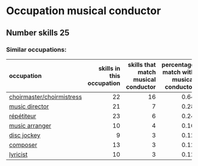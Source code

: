 # Occupation musical conductor
## Number skills 25
### Similar occupations:
| occupation                                                |   skills in this occupation |   skills that match musical conductor |   percentage match with musical conductor |   skills not in musical conductor |
|:----------------------------------------------------------|----------------------------:|--------------------------------------:|------------------------------------------:|----------------------------------:|
| [choirmaster/choirmistress](choirmaster-choirmistress.md) |                          22 |                                    16 |                                      0.64 |                                 6 |
| [music director](music_director.md)                       |                          21 |                                     7 |                                      0.28 |                                14 |
| [répétiteur](répétiteur.md)                               |                          23 |                                     6 |                                      0.24 |                                17 |
| [music arranger](music_arranger.md)                       |                          10 |                                     4 |                                      0.16 |                                 6 |
| [disc jockey](disc_jockey.md)                             |                           9 |                                     3 |                                      0.12 |                                 6 |
| [composer](composer.md)                                   |                          13 |                                     3 |                                      0.12 |                                10 |
| [lyricist](lyricist.md)                                   |                          10 |                                     3 |                                      0.12 |                                 7 |
